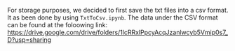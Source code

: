 For storage purposes, we decided to first save the txt files into a csv format. It as been done by using `TxtToCsv.ipynb`.
The data under the CSV format can be found at the foloowing link: 
https://drive.google.com/drive/folders/1lcRRxlPpcyAcqJzanlwcyb5Vmip0s7_D?usp=sharing
